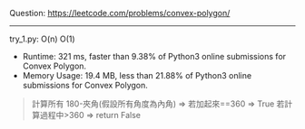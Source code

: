 Question: https://leetcode.com/problems/convex-polygon/

---

try_1.py: O(n) O(1)

* Runtime: 321 ms, faster than 9.38% of Python3 online submissions for Convex Polygon.
* Memory Usage: 19.4 MB, less than 21.88% of Python3 online submissions for Convex Polygon.

> 計算所有  180-夾角(假設所有角度為內角) => 若加起來==360 => True
> 若計算過程中>360 => return False
